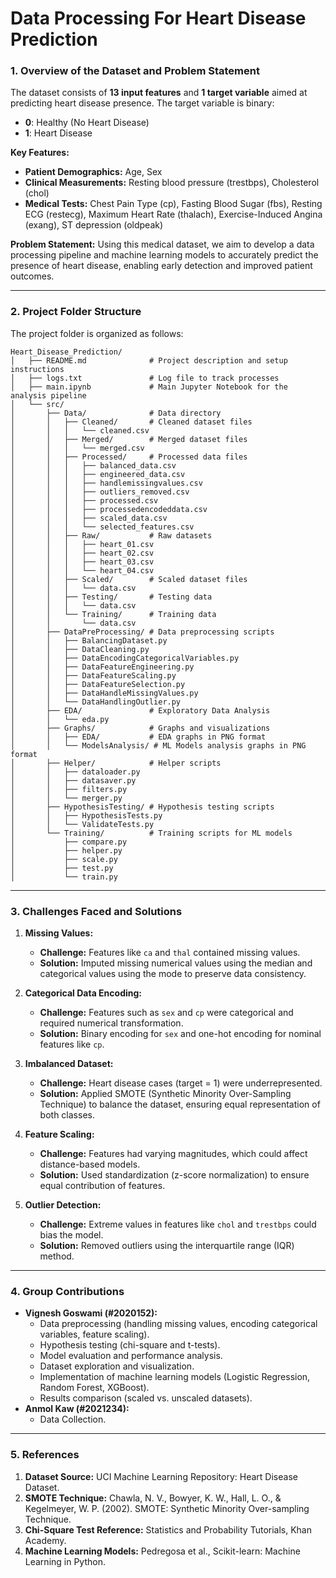 # **Data Processing For Heart Disease Prediction**


### **1. Overview of the Dataset and Problem Statement**
The dataset consists of **13 input features** and **1 target variable** aimed at predicting heart disease presence. The target variable is binary:
- **0**: Healthy (No Heart Disease)
- **1**: Heart Disease

**Key Features:**
- **Patient Demographics:** Age, Sex
- **Clinical Measurements:** Resting blood pressure (trestbps), Cholesterol (chol)
- **Medical Tests:** Chest Pain Type (cp), Fasting Blood Sugar (fbs), Resting ECG (restecg), Maximum Heart Rate (thalach), Exercise-Induced Angina (exang), ST depression (oldpeak)

**Problem Statement:**
Using this medical dataset, we aim to develop a data processing pipeline and machine learning models to accurately predict the presence of heart disease, enabling early detection and improved patient outcomes.

---

### **2. Project Folder Structure**
The project folder is organized as follows:

```
Heart_Disease_Prediction/
│   ├── README.md              # Project description and setup instructions
│   ├── logs.txt               # Log file to track processes
│   ├── main.ipynb             # Main Jupyter Notebook for the analysis pipeline
│   └── src/                   
│       ├── Data/              # Data directory
│       │   ├── Cleaned/       # Cleaned dataset files
│       │   │   └── cleaned.csv
│       │   ├── Merged/        # Merged dataset files
│       │   │   └── merged.csv
│       │   ├── Processed/     # Processed data files
│       │   │   ├── balanced_data.csv
│       │   │   ├── engineered_data.csv
│       │   │   ├── handlemissingvalues.csv
│       │   │   ├── outliers_removed.csv
│       │   │   ├── processed.csv
│       │   │   ├── processedencodeddata.csv
│       │   │   ├── scaled_data.csv
│       │   │   └── selected_features.csv
│       │   ├── Raw/           # Raw datasets
│       │   │   ├── heart_01.csv
│       │   │   ├── heart_02.csv
│       │   │   ├── heart_03.csv
│       │   │   └── heart_04.csv
│       │   ├── Scaled/        # Scaled dataset files
│       │   │   └── data.csv
│       │   ├── Testing/       # Testing data
│       │   │   └── data.csv
│       │   └── Training/      # Training data
│       │       └── data.csv
│       ├── DataPreProcessing/ # Data preprocessing scripts
│       │   ├── BalancingDataset.py
│       │   ├── DataCleaning.py
│       │   ├── DataEncodingCategoricalVariables.py
│       │   ├── DataFeatureEngineering.py
│       │   ├── DataFeatureScaling.py
│       │   ├── DataFeatureSelection.py
│       │   ├── DataHandleMissingValues.py
│       │   └── DataHandlingOutlier.py
│       ├── EDA/               # Exploratory Data Analysis
│       │   └── eda.py
│       ├── Graphs/            # Graphs and visualizations
│       │   ├── EDA/           # EDA graphs in PNG format
│       │   └── ModelsAnalysis/ # ML Models analysis graphs in PNG format
│       ├── Helper/            # Helper scripts
│       │   ├── dataloader.py
│       │   ├── datasaver.py
│       │   ├── filters.py
│       │   └── merger.py
│       ├── HypothesisTesting/ # Hypothesis testing scripts
│       │   ├── HypothesisTests.py
│       │   └── ValidateTests.py
│       └── Training/          # Training scripts for ML models
│           ├── compare.py
│           ├── helper.py
│           ├── scale.py
│           ├── test.py
│           └── train.py
```

---

### **3. Challenges Faced and Solutions**

1. **Missing Values:**
   - **Challenge:** Features like `ca` and `thal` contained missing values.
   - **Solution:** Imputed missing numerical values using the median and categorical values using the mode to preserve data consistency.

2. **Categorical Data Encoding:**
   - **Challenge:** Features such as `sex` and `cp` were categorical and required numerical transformation.
   - **Solution:** Binary encoding for `sex` and one-hot encoding for nominal features like `cp`.

3. **Imbalanced Dataset:**
   - **Challenge:** Heart disease cases (target = 1) were underrepresented.
   - **Solution:** Applied SMOTE (Synthetic Minority Over-Sampling Technique) to balance the dataset, ensuring equal representation of both classes.

4. **Feature Scaling:**
   - **Challenge:** Features had varying magnitudes, which could affect distance-based models.
   - **Solution:** Used standardization (z-score normalization) to ensure equal contribution of features.

5. **Outlier Detection:**
   - **Challenge:** Extreme values in features like `chol` and `trestbps` could bias the model.
   - **Solution:** Removed outliers using the interquartile range (IQR) method.

---

### **4. Group Contributions**
- **Vignesh Goswami (#2020152):**
   - Data preprocessing (handling missing values, encoding categorical variables, feature scaling).
   - Hypothesis testing (chi-square and t-tests).
   - Model evaluation and performance analysis.
   - Dataset exploration and visualization.
   - Implementation of machine learning models (Logistic Regression, Random Forest, XGBoost).
   - Results comparison (scaled vs. unscaled datasets).
- **Anmol Kaw (#2021234):**
   - Data Collection.

---

### **5. References**
1. **Dataset Source:** UCI Machine Learning Repository: Heart Disease Dataset.
2. **SMOTE Technique:** Chawla, N. V., Bowyer, K. W., Hall, L. O., & Kegelmeyer, W. P. (2002). SMOTE: Synthetic Minority Over-sampling Technique.
3. **Chi-Square Test Reference:** Statistics and Probability Tutorials, Khan Academy.
4. **Machine Learning Models:** Pedregosa et al., Scikit-learn: Machine Learning in Python.
